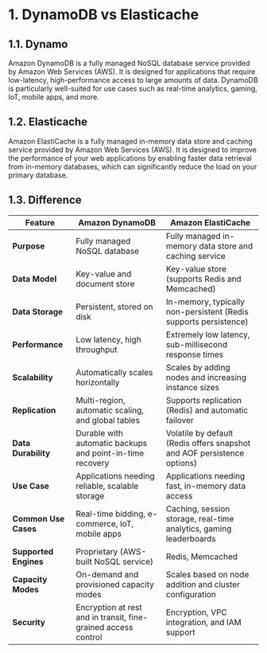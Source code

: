 # 1. DynamoDB vs Elasticache

## 1.1. Dynamo

Amazon DynamoDB is a fully managed NoSQL database service provided by Amazon Web Services (AWS). It is designed for applications that require low-latency, high-performance access to large amounts of data. DynamoDB is particularly well-suited for use cases such as real-time analytics, gaming, IoT, mobile apps, and more.

## 1.2. Elasticache

Amazon ElastiCache is a fully managed in-memory data store and caching service provided by Amazon Web Services (AWS). It is designed to improve the performance of your web applications by enabling faster data retrieval from in-memory databases, which can significantly reduce the load on your primary database.

## 1.3. Difference

| **Feature**           | **Amazon DynamoDB**                                            | **Amazon ElastiCache**                                                  |
| --------------------- | -------------------------------------------------------------- | ----------------------------------------------------------------------- |
| **Purpose**           | Fully managed NoSQL database                                   | Fully managed in-memory data store and caching service                  |
| **Data Model**        | Key-value and document store                                   | Key-value store (supports Redis and Memcached)                          |
| **Data Storage**      | Persistent, stored on disk                                     | In-memory, typically non-persistent (Redis supports persistence)        |
| **Performance**       | Low latency, high throughput                                   | Extremely low latency, sub-millisecond response times                   |
| **Scalability**       | Automatically scales horizontally                              | Scales by adding nodes and increasing instance sizes                    |
| **Replication**       | Multi-region, automatic scaling, and global tables             | Supports replication (Redis) and automatic failover                     |
| **Data Durability**   | Durable with automatic backups and point-in-time recovery      | Volatile by default (Redis offers snapshot and AOF persistence options) |
| **Use Case**          | Applications needing reliable, scalable storage                | Applications needing fast, in-memory data access                        |
| **Common Use Cases**  | Real-time bidding, e-commerce, IoT, mobile apps                | Caching, session storage, real-time analytics, gaming leaderboards      |
| **Supported Engines** | Proprietary (AWS-built NoSQL service)                          | Redis, Memcached                                                        |
| **Capacity Modes**    | On-demand and provisioned capacity modes                       | Scales based on node addition and cluster configuration                 |
| **Security**          | Encryption at rest and in transit, fine-grained access control | Encryption, VPC integration, and IAM support                            |
